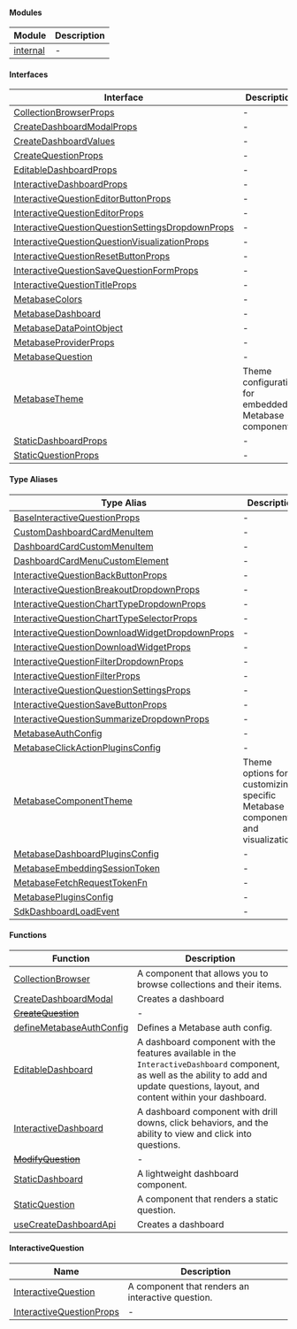#### Modules

| Module                  | Description |
| ----------------------- | ----------- |
| [internal](internal.md) | -           |

#### Interfaces

| Interface                                                                                               | Description                                           |
| ------------------------------------------------------------------------------------------------------- | ----------------------------------------------------- |
| [CollectionBrowserProps](CollectionBrowserProps.md)                                                     | -                                                     |
| [CreateDashboardModalProps](CreateDashboardModalProps.md)                                               | -                                                     |
| [CreateDashboardValues](CreateDashboardValues.md)                                                       | -                                                     |
| [CreateQuestionProps](CreateQuestionProps.md)                                                           | -                                                     |
| [EditableDashboardProps](EditableDashboardProps.md)                                                     | -                                                     |
| [InteractiveDashboardProps](InteractiveDashboardProps.md)                                               | -                                                     |
| [InteractiveQuestionEditorButtonProps](InteractiveQuestionEditorButtonProps.md)                         | -                                                     |
| [InteractiveQuestionEditorProps](InteractiveQuestionEditorProps.md)                                     | -                                                     |
| [InteractiveQuestionQuestionSettingsDropdownProps](InteractiveQuestionQuestionSettingsDropdownProps.md) | -                                                     |
| [InteractiveQuestionQuestionVisualizationProps](InteractiveQuestionQuestionVisualizationProps.md)       | -                                                     |
| [InteractiveQuestionResetButtonProps](InteractiveQuestionResetButtonProps.md)                           | -                                                     |
| [InteractiveQuestionSaveQuestionFormProps](InteractiveQuestionSaveQuestionFormProps.md)                 | -                                                     |
| [InteractiveQuestionTitleProps](InteractiveQuestionTitleProps.md)                                       | -                                                     |
| [MetabaseColors](MetabaseColors.md)                                                                     | -                                                     |
| [MetabaseDashboard](MetabaseDashboard.md)                                                               | -                                                     |
| [MetabaseDataPointObject](MetabaseDataPointObject.md)                                                   | -                                                     |
| [MetabaseProviderProps](MetabaseProviderProps.md)                                                       | -                                                     |
| [MetabaseQuestion](MetabaseQuestion.md)                                                                 | -                                                     |
| [MetabaseTheme](MetabaseTheme.md)                                                                       | Theme configuration for embedded Metabase components. |
| [StaticDashboardProps](StaticDashboardProps.md)                                                         | -                                                     |
| [StaticQuestionProps](StaticQuestionProps.md)                                                           | -                                                     |

#### Type Aliases

| Type Alias                                                                                          | Description                                                                    |
| --------------------------------------------------------------------------------------------------- | ------------------------------------------------------------------------------ |
| [BaseInteractiveQuestionProps](BaseInteractiveQuestionProps.md)                                     | -                                                                              |
| [CustomDashboardCardMenuItem](CustomDashboardCardMenuItem.md)                                       | -                                                                              |
| [DashboardCardCustomMenuItem](DashboardCardCustomMenuItem.md)                                       | -                                                                              |
| [DashboardCardMenuCustomElement](DashboardCardMenuCustomElement.md)                                 | -                                                                              |
| [InteractiveQuestionBackButtonProps](InteractiveQuestionBackButtonProps.md)                         | -                                                                              |
| [InteractiveQuestionBreakoutDropdownProps](InteractiveQuestionBreakoutDropdownProps.md)             | -                                                                              |
| [InteractiveQuestionChartTypeDropdownProps](InteractiveQuestionChartTypeDropdownProps.md)           | -                                                                              |
| [InteractiveQuestionChartTypeSelectorProps](InteractiveQuestionChartTypeSelectorProps.md)           | -                                                                              |
| [InteractiveQuestionDownloadWidgetDropdownProps](InteractiveQuestionDownloadWidgetDropdownProps.md) | -                                                                              |
| [InteractiveQuestionDownloadWidgetProps](InteractiveQuestionDownloadWidgetProps.md)                 | -                                                                              |
| [InteractiveQuestionFilterDropdownProps](InteractiveQuestionFilterDropdownProps.md)                 | -                                                                              |
| [InteractiveQuestionFilterProps](InteractiveQuestionFilterProps.md)                                 | -                                                                              |
| [InteractiveQuestionQuestionSettingsProps](InteractiveQuestionQuestionSettingsProps.md)             | -                                                                              |
| [InteractiveQuestionSaveButtonProps](InteractiveQuestionSaveButtonProps.md)                         | -                                                                              |
| [InteractiveQuestionSummarizeDropdownProps](InteractiveQuestionSummarizeDropdownProps.md)           | -                                                                              |
| [MetabaseAuthConfig](MetabaseAuthConfig.md)                                                         | -                                                                              |
| [MetabaseClickActionPluginsConfig](MetabaseClickActionPluginsConfig.md)                             | -                                                                              |
| [MetabaseComponentTheme](MetabaseComponentTheme.md)                                                 | Theme options for customizing specific Metabase components and visualizations. |
| [MetabaseDashboardPluginsConfig](MetabaseDashboardPluginsConfig.md)                                 | -                                                                              |
| [MetabaseEmbeddingSessionToken](MetabaseEmbeddingSessionToken.md)                                   | -                                                                              |
| [MetabaseFetchRequestTokenFn](MetabaseFetchRequestTokenFn.md)                                       | -                                                                              |
| [MetabasePluginsConfig](MetabasePluginsConfig.md)                                                   | -                                                                              |
| [SdkDashboardLoadEvent](SdkDashboardLoadEvent.md)                                                   | -                                                                              |

#### Functions

| Function                                                | Description                                                                                                                                                                               |
| ------------------------------------------------------- | ----------------------------------------------------------------------------------------------------------------------------------------------------------------------------------------- |
| [CollectionBrowser](CollectionBrowser.md)               | A component that allows you to browse collections and their items.                                                                                                                        |
| [CreateDashboardModal](CreateDashboardModal.md)         | Creates a dashboard                                                                                                                                                                       |
| [~~CreateQuestion~~](CreateQuestion.md)                 | -                                                                                                                                                                                         |
| [defineMetabaseAuthConfig](defineMetabaseAuthConfig.md) | Defines a Metabase auth config.                                                                                                                                                           |
| [EditableDashboard](EditableDashboard.md)               | A dashboard component with the features available in the `InteractiveDashboard` component, as well as the ability to add and update questions, layout, and content within your dashboard. |
| [InteractiveDashboard](InteractiveDashboard.md)         | A dashboard component with drill downs, click behaviors, and the ability to view and click into questions.                                                                                |
| [~~ModifyQuestion~~](ModifyQuestion.md)                 | -                                                                                                                                                                                         |
| [StaticDashboard](StaticDashboard.md)                   | A lightweight dashboard component.                                                                                                                                                        |
| [StaticQuestion](StaticQuestion.md)                     | A component that renders a static question.                                                                                                                                               |
| [useCreateDashboardApi](useCreateDashboardApi.md)       | Creates a dashboard                                                                                                                                                                       |

#### InteractiveQuestion

| Name                                                    | Description                                       |
| ------------------------------------------------------- | ------------------------------------------------- |
| [InteractiveQuestion](InteractiveQuestion.md)           | A component that renders an interactive question. |
| [InteractiveQuestionProps](InteractiveQuestionProps.md) | -                                                 |
